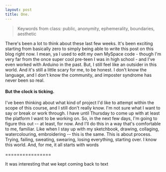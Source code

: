 ```yaml
---
layout: post
title: One.
---
```


> Keywords from class: public, anonymity, ephemerality, boundaries, aesthetic

There's been a lot to think about these last few weeks. It's been exciting starting from basically zero to simply being able to write this post on this blog right now. I mean, ya I used to edit my own MySpace code - though I'm very far from the once super cool pre-teen I was in high school - and I've even worked with Arduino in the past. But, I still feel like an outsider in this world. And it's still a little scary for me, to be honest. I don't know the language, and I don't know the community, and imposter syndrome has never been so real.

#### But the clock is ticking.
I've been thinking about what kind of project I'd like to attempt within the scope of this course, and I still don't really know. I'm not sure what I want to say or break or work through. I have until Thursday to come up with at least the platform I want to be working on. So, in the next few days, I'm going to figure this out -- at least, for now. And I'll do this in a way that's comfortable to me, familiar. Like when I stay up with my sketchbook, drawing, collaging, watercolouring, embroidering -- this is the same. This is about process. Trying, failing, sweating, swearing, losing everything, starting over. I know this world. And, for me, it all starts with words

================

It was interesting that we kept coming back to text
